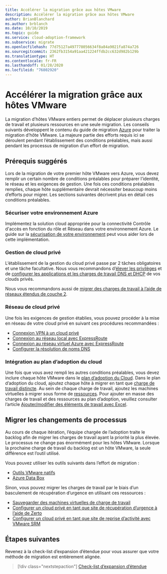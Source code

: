 ```yaml
---
title: Accélérer la migration grâce aux hôtes VMware
description: Accélérer la migration grâce aux hôtes VMware
author: BrianBlanchard
ms.author: brblanch
ms.date: 10/10/2019
ms.topic: guide
ms.service: cloud-adoption-framework
ms.subservice: migrate
ms.openlocfilehash: 77d75127a497778056634f8a84a9021fa874a726
ms.sourcegitcommit: 2362fb3154a91aa421224ffdb2cc632d982b129b
ms.translationtype: HT
ms.contentlocale: fr-FR
ms.lasthandoff: 01/28/2020
ms.locfileid: "76802920"
---
```

# <a name="accelerate-migration-with-vmware-hosts"></a>Accélérer la migration grâce aux hôtes VMware

La migration d’hôtes VMware entiers permet de déplacer plusieurs charges de travail et plusieurs ressources en une seule migration. Les conseils suivants développent le contenu du guide de migration [Azure](../azure-migration-guide/index.md) pour traiter la migration d’hôte VMware. La majeure partie des efforts requis ici se déroulent pendant l’établissement des conditions préalables, mais aussi pendant les processus de migration d’un effort de migration.

## <a name="suggested-prerequisites"></a>Prérequis suggérés

Lors de la migration de votre premier hôte VMware vers Azure, vous devez remplir un certain nombre de conditions préalables pour préparer l’identité, le réseau et les exigences de gestion. Une fois ces conditions préalables remplies, chaque hôte supplémentaire devrait nécessiter beaucoup moins d’efforts pour migrer. Les sections suivantes décrivent plus en détail ces conditions préalables.

### <a name="secure-your-azure-environment"></a>Sécuriser votre environnement Azure

Implémentez la solution cloud appropriée pour la connectivité Contrôle d'accès en fonction du rôle et Réseau dans votre environnement Azure. Le guide sur la [sécurisation de votre environnement](https://docs.microsoft.com/azure/vmware-cloudsimple/private-cloud-secure?toc=https://docs.microsoft.com/azure/cloud-adoption-framework/toc.json&bc=https://docs.microsoft.com/azure/cloud-adoption-framework/_bread/toc.json) peut vous aider lors de cette implémentation.

### <a name="private-cloud-management"></a>Gestion de cloud privé

L’établissement de la gestion du cloud privé passe par 2 tâches obligatoires et une tâche facultative. Nous vous recommandons d’[élever les privilèges](https://docs.microsoft.com/azure/vmware-cloudsimple/escalate-privileges?toc=https://docs.microsoft.com/azure/cloud-adoption-framework/toc.json&bc=https://docs.microsoft.com/azure/cloud-adoption-framework/_bread/toc.json) et de [configurer les applications et les charges de travail DNS et DHCP](https://docs.microsoft.com/azure/vmware-cloudsimple/dns-dhcp-setup?toc=https://docs.microsoft.com/azure/cloud-adoption-framework/toc.json&bc=https://docs.microsoft.com/azure/cloud-adoption-framework/_bread/toc.json) de vos clouds privés.

Nous vous recommandons aussi de [migrer des charges de travail à l’aide de réseaux étendus de couche 2](https://docs.microsoft.com/azure/vmware-cloudsimple/migration-layer-2-vpn?toc=https://docs.microsoft.com/azure/cloud-adoption-framework/toc.json&bc=https://docs.microsoft.com/azure/cloud-adoption-framework/_bread/toc.json).

### <a name="private-cloud-networking"></a>Réseau de cloud privé

Une fois les exigences de gestion établies, vous pouvez procéder à la mise en réseau de votre cloud privé en suivant ces procédures recommandées :

- [Connexion VPN à un cloud privé](https://docs.microsoft.com/azure/vmware-cloudsimple/set-up-vpn?toc=https://docs.microsoft.com/azure/cloud-adoption-framework/toc.json&bc=https://docs.microsoft.com/azure/cloud-adoption-framework/_bread/toc.json)
- [Connexion au réseau local avec ExpressRoute](https://docs.microsoft.com/azure/vmware-cloudsimple/on-premises-connection?toc=https://docs.microsoft.com/azure/cloud-adoption-framework/toc.json&bc=https://docs.microsoft.com/azure/cloud-adoption-framework/_bread/toc.json)
- [Connexion au réseau virtuel Azure avec ExpressRoute](https://docs.microsoft.com/azure/vmware-cloudsimple/azure-expressroute-connection?toc=https://docs.microsoft.com/azure/cloud-adoption-framework/toc.json&bc=https://docs.microsoft.com/azure/cloud-adoption-framework/_bread/toc.json)
- [Configurer la résolution de noms DNS](https://docs.microsoft.com/azure/vmware-cloudsimple/on-premises-dns-setup?toc=https://docs.microsoft.com/azure/cloud-adoption-framework/toc.json&bc=https://docs.microsoft.com/azure/cloud-adoption-framework/_bread/toc.json)

### <a name="integration-with-the-cloud-adoption-plan"></a>Intégration au plan d’adoption du cloud

Une fois que vous avez rempli les autres conditions préalables, vous devez inclure chaque hôte VMware dans le [plan d’adoption du Cloud](../../plan/template.md). Dans le plan d’adoption du cloud, ajoutez chaque hôte à migrer en tant que [charge de travail distincte](../../plan/workloads.md). Au sein de chaque charge de travail, ajoutez les machines virtuelles à migrer sous forme de [ressources](../../plan/workloads.md). Pour ajouter en masse des charges de travail et des ressources au plan d’adoption, veuillez consulter l’article [Ajouter/modifier des éléments de travail avec Excel](https://docs.microsoft.com/azure/devops/boards/backlogs/office/bulk-add-modify-work-items-excel?view=azure-devops).

## <a name="migrate-process-changes"></a>Migrer les changements de processus

Au cours de chaque itération, l’équipe chargée de l’adoption traite le backlog afin de migrer les charges de travail ayant la priorité la plus élevée. Le processus ne change pas énormément pour les hôtes VMware. Lorsque la prochaine charge de travail du backlog est un hôte VMware, la seule différence est l’outil utilisé.

Vous pouvez utiliser les outils suivants dans l’effort de migration :

- [Outils VMware natifs](https://docs.microsoft.com/azure/vmware-cloudsimple/migrate-workloads?toc=https://docs.microsoft.com/azure/cloud-adoption-framework/toc.json&bc=https://docs.microsoft.com/azure/cloud-adoption-framework/_bread/toc.json)
- [Azure Data Box](https://docs.microsoft.com/azure/vmware-cloudsimple/migration-using-azure-data-box?toc=https://docs.microsoft.com/azure/cloud-adoption-framework/toc.json&bc=https://docs.microsoft.com/azure/cloud-adoption-framework/_bread/toc.json)

Sinon, vous pouvez migrer les charges de travail par le biais d’un basculement de récupération d’urgence en utilisant ces ressources :

- [Sauvegarder des machines virtuelles de charge de travail](https://docs.microsoft.com/azure/vmware-cloudsimple/backup-workloads-veeam?toc=https://docs.microsoft.com/azure/cloud-adoption-framework/toc.json&bc=https://docs.microsoft.com/azure/cloud-adoption-framework/_bread/toc.json)
- [Configurer un cloud privé en tant que site de récupération d’urgence à l’aide de Zerto](https://docs.microsoft.com/azure/vmware-cloudsimple/disaster-recovery-zerto?toc=https://docs.microsoft.com/azure/cloud-adoption-framework/toc.json&bc=https://docs.microsoft.com/azure/cloud-adoption-framework/_bread/toc.json)
- [Configurer un cloud privé en tant que site de reprise d’activité avec VMware SRM](https://docs.microsoft.com/azure/vmware-cloudsimple/disaster-recovery-site-recovery-manager?toc=https://docs.microsoft.com/azure/cloud-adoption-framework/toc.json&bc=https://docs.microsoft.com/azure/cloud-adoption-framework/_bread/toc.json)

## <a name="next-steps"></a>Étapes suivantes

Revenez à la check-list d’expansion d’étendue pour vous assurer que votre méthode de migration est entièrement alignée.

> [!div class="nextstepaction"]
> [Check-list d’expansion d’étendue](./index.md)
